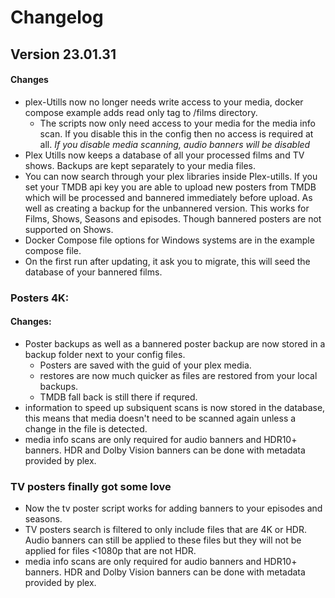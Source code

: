 # Changelog
## Version 23.01.31

#### Changes
* plex-Utills now no longer needs write access to your media, docker compose example adds read only tag to /films directory. 
    * The scripts now only need access to your media for the media info scan. If you disable this in the config then no access is required at all. _If you disable media scanning, audio banners will be disabled_ 
* Plex Utills now keeps a database of all your processed films and TV shows. Backups are kept separately to your media files.
* You can now search through your plex libraries inside Plex-utills. If you set your TMDB api key you are able to upload new posters from TMDB which will be processed and bannered immediately before upload. As well as creating a backup for the unbannered version. This works for Films, Shows, Seasons and episodes. Though bannered posters are not supported on Shows. 
* Docker Compose file options for Windows systems are in the example compose file. 
* On the first run after updating, it ask you to migrate, this will seed the database of your bannered films. 
### Posters 4K:
#### Changes:
* Poster backups as well as a bannered poster backup are now stored in a backup folder next to your config files.
    * Posters are saved with the guid of your plex media. 
    * restores are now much quicker as files are restored from your local backups. 
    * TMDB fall back is still there if requred. 
* information to speed up subsiquent scans is now stored in the database, this means that media doesn't need to be scanned again unless a change in the file is detected. 
* media info scans are only required for audio banners and HDR10+ banners. HDR and Dolby Vision banners can be done with metadata provided by plex.

### TV posters finally got some love
* Now the tv poster script works for adding banners to your episodes and seasons. 
* TV posters search is filtered to only include files that are 4K or HDR. Audio banners can still be applied to these files but they will not be applied for files <1080p that are not HDR.
* media info scans are only required for audio banners and HDR10+ banners. HDR and Dolby Vision banners can be done with metadata provided by plex.


